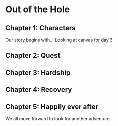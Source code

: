 # Out of the Hole

## Chapter 1: Characters

Our story begins with... Looking at canvas for day 3


## Chapter 2: Quest


## Chapter 3: Hardship


## Chapter 4: Recovery


## Chapter 5: Happily ever after

We all move forward to look for another adventure
